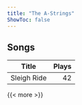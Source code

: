```yaml
---
title: "The A-Strings"
ShowToc: false
---
```


## Songs
Title | Plays 
----- | -----: 
Sleigh Ride | 42

{{< more >}}